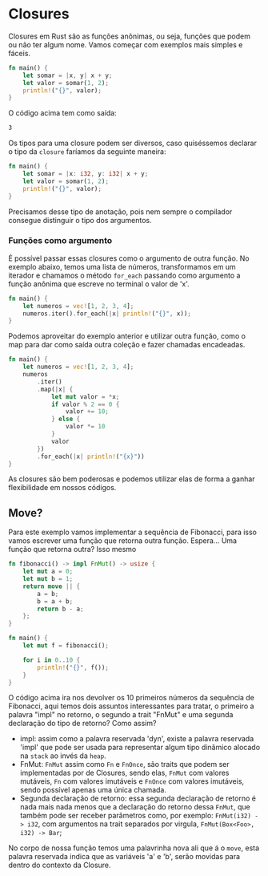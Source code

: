 # Closures

Closures em Rust são as funções anônimas, ou seja, funções que podem ou não ter algum nome. Vamos começar com exemplos mais simples e fáceis.

```rust
fn main() {
    let somar = |x, y| x + y;
    let valor = somar(1, 2);
    println!("{}", valor);
}
```

O código acima tem como saída:

```sh
3
```


Os tipos para uma closure podem ser diversos, caso quiséssemos declarar o tipo da `closure` faríamos da seguinte maneira:

```rust
fn main() {
    let somar = |x: i32, y: i32| x + y;
    let valor = somar(1, 2);
    println!("{}", valor);
}
```

Precisamos desse tipo de anotação, pois nem sempre o compilador consegue distinguir o tipo dos argumentos.

### Funções como argumento

É possível passar essas closures como o argumento de outra função. No exemplo abaixo, temos uma lista de números, transformamos em um iterador e chamamos o método `for_each` passando como argumento a função anônima que escreve no terminal o valor de 'x'.

```rust
fn main() {
    let numeros = vec![1, 2, 3, 4];
    numeros.iter().for_each(|x| println!("{}", x));
}
```

Podemos aproveitar do exemplo anterior e utilizar outra função, como o map para dar como saída outra coleção e fazer chamadas encadeadas. 

```rust
fn main() {
    let numeros = vec![1, 2, 3, 4];
    numeros
        .iter()
        .map(|x| {
            let mut valor = *x;
            if valor % 2 == 0 {
                valor += 10;
            } else {
                valor *= 10
            }
            valor
        })
        .for_each(|x| println!("{x}"))
}
```

As closures são bem poderosas e podemos utilizar elas de forma a ganhar flexibilidade em nossos códigos.

## Move?

Para este exemplo vamos implementar a sequência de Fibonacci, para isso vamos escrever uma função que retorna outra função. Espera... Uma função que retorna outra? Isso mesmo

```rust
fn fibonacci() -> impl FnMut() -> usize {
    let mut a = 0;
    let mut b = 1;
    return move || {
        a = b;
        b = a + b;
        return b - a;
    };
}

fn main() {
    let mut f = fibonacci();

    for i in 0..10 {
        println!("{}", f());
    }
}

```

O código acima ira nos devolver os 10 primeiros números da sequência de Fibonacci, aqui temos dois assuntos interessantes para tratar, o primeiro a palavra "impl" no retorno, o segundo a trait "FnMut" e uma segunda declaração do tipo de retorno? Como assim?

- impl: assim como a palavra reservada 'dyn', existe a palavra reservada 'impl' que pode ser usada para representar algum tipo dinâmico alocado na `stack` ao invés da `heap`.
- FnMut: `FnMut` assim como `Fn` e `FnOnce`, são traits que podem ser implementadas por de Closures, sendo elas, `FnMut` com valores mutáveis, `Fn` com valores imutáveis e `FnOnce` com valores imutáveis, sendo possível apenas uma única chamada.
- Segunda declaração de retorno: essa segunda declaração de retorno é nada mais nada menos que a declaração do retorno dessa `FnMut`, que também pode ser receber parâmetros como, por exemplo: `FnMut(i32) -> i32`, com argumentos na trait separados por virgula, `FnMut(Box<Foo>, i32) -> Bar`;

No corpo de nossa função temos uma palavrinha nova ali que á o `move`, esta palavra reservada indica que as variáveis 'a' e 'b', serão movidas para dentro do contexto da Closure.